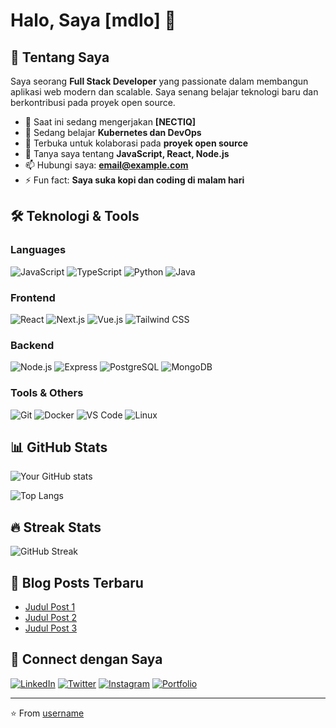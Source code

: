 # Halo, Saya [mdlo] 👋

## 🚀 Tentang Saya

Saya seorang **Full Stack Developer** yang passionate dalam membangun aplikasi web modern dan scalable. Saya senang belajar teknologi baru dan berkontribusi pada proyek open source.

- 🔭 Saat ini sedang mengerjakan **[NECTIQ]**
- 🌱 Sedang belajar **Kubernetes dan DevOps**
- 👯 Terbuka untuk kolaborasi pada **proyek open source**
- 💬 Tanya saya tentang **JavaScript, React, Node.js**
- 📫 Hubungi saya: **email@example.com**
- ⚡ Fun fact: **Saya suka kopi dan coding di malam hari**

## 🛠️ Teknologi & Tools

### Languages
![JavaScript](https://img.shields.io/badge/-JavaScript-F7DF1E?style=flat-square&logo=javascript&logoColor=black)
![TypeScript](https://img.shields.io/badge/-TypeScript-3178C6?style=flat-square&logo=typescript&logoColor=white)
![Python](https://img.shields.io/badge/-Python-3776AB?style=flat-square&logo=python&logoColor=white)
![Java](https://img.shields.io/badge/-Java-007396?style=flat-square&logo=java&logoColor=white)

### Frontend
![React](https://img.shields.io/badge/-React-61DAFB?style=flat-square&logo=react&logoColor=black)
![Next.js](https://img.shields.io/badge/-Next.js-000000?style=flat-square&logo=next.js&logoColor=white)
![Vue.js](https://img.shields.io/badge/-Vue.js-4FC08D?style=flat-square&logo=vue.js&logoColor=white)
![Tailwind CSS](https://img.shields.io/badge/-Tailwind_CSS-38B2AC?style=flat-square&logo=tailwind-css&logoColor=white)

### Backend
![Node.js](https://img.shields.io/badge/-Node.js-339933?style=flat-square&logo=node.js&logoColor=white)
![Express](https://img.shields.io/badge/-Express-000000?style=flat-square&logo=express&logoColor=white)
![PostgreSQL](https://img.shields.io/badge/-PostgreSQL-336791?style=flat-square&logo=postgresql&logoColor=white)
![MongoDB](https://img.shields.io/badge/-MongoDB-47A248?style=flat-square&logo=mongodb&logoColor=white)

### Tools & Others
![Git](https://img.shields.io/badge/-Git-F05032?style=flat-square&logo=git&logoColor=white)
![Docker](https://img.shields.io/badge/-Docker-2496ED?style=flat-square&logo=docker&logoColor=white)
![VS Code](https://img.shields.io/badge/-VS_Code-007ACC?style=flat-square&logo=visual-studio-code&logoColor=white)
![Linux](https://img.shields.io/badge/-Linux-FCC624?style=flat-square&logo=linux&logoColor=black)

## 📊 GitHub Stats

![Your GitHub stats](https://github-readme-stats.vercel.app/api?mdlog=mdlog&show_icons=true&theme=radical)

![Top Langs](https://github-readme-stats.vercel.app/api/top-langs/?mdlog=mdlog&layout=compact&theme=radical)

## 🔥 Streak Stats

![GitHub Streak](https://github-readme-streak-stats.herokuapp.com/?user=mdlog&theme=radical)

## 📝 Blog Posts Terbaru

<!-- BLOG-POST-LIST:START -->
- [Judul Post 1](link-post-1)
- [Judul Post 2](link-post-2)
- [Judul Post 3](link-post-3)
<!-- BLOG-POST-LIST:END -->

## 🤝 Connect dengan Saya

[![LinkedIn](https://img.shields.io/badge/-LinkedIn-0077B5?style=flat-square&logo=linkedin&logoColor=white)](https://linkedin.com/in/username)
[![Twitter](https://img.shields.io/badge/-Twitter-1DA1F2?style=flat-square&logo=twitter&logoColor=white)](https://twitter.com/username)
[![Instagram](https://img.shields.io/badge/-Instagram-E4405F?style=flat-square&logo=instagram&logoColor=white)](https://instagram.com/username)
[![Portfolio](https://img.shields.io/badge/-Portfolio-000000?style=flat-square&logo=google-chrome&logoColor=white)](https://yourportfolio.com)

---

⭐️ From [username](https://github.com/mdlog)

